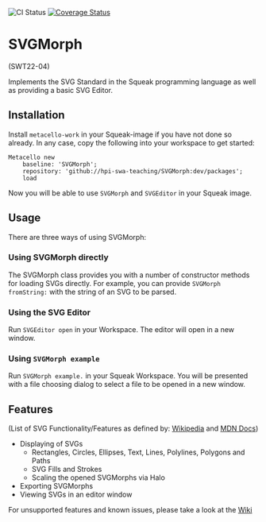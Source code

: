 ![CI Status](https://github.com/hpi-swa-teaching/SVGMorph/actions/workflows/ci.yml/badge.svg)
[![Coverage Status](https://coveralls.io/repos/github/hpi-swa-teaching/SVGMorph/badge.svg?branch=dev)](https://coveralls.io/github/hpi-swa-teaching/SVGMorph?branch=dev)

# SVGMorph
(SWT22-04)

Implements the SVG Standard in the Squeak programming language as well as providing a basic SVG Editor. 

## Installation
Install `metacello-work` in your Squeak-image if you have not done so already. In any case, copy the following into your workspace to get started:
```smalltalk
Metacello new
    baseline: 'SVGMorph';
    repository: 'github://hpi-swa-teaching/SVGMorph:dev/packages';
    load
```

Now you will be able to use `SVGMorph` and `SVGEditor` in your Squeak image.

## Usage

There are three ways of using SVGMorph:

### Using SVGMorph directly

The SVGMorph class provides you with a number of constructor methods for loading SVGs directly. For example, you can provide `SVGMorph fromString:` with the string of an SVG to be parsed.

### Using the SVG Editor

Run `SVGEditor open` in your Workspace. The editor will open in a new window.

### Using `SVGMorph example`

Run `SVGMorph example.` in your Squeak Workspace. You will be presented with a file choosing dialog to select a file to be opened in a new window.

## Features

(List of SVG Functionality/Features as defined by: [Wikipedia](https://en.wikipedia.org/wiki/Scalable_Vector_Graphics) and  [MDN Docs](https://developer.mozilla.org/en-US/docs/Web/SVG/Tutorial))

- Displaying of SVGs
    - Rectangles, Circles, Ellipses, Text, Lines, Polylines, Polygons and Paths
    - SVG Fills and Strokes
    - Scaling the opened SVGMorphs via Halo
- Exporting SVGMorphs
- Viewing SVGs in an editor window

For unsupported features and known issues, please take a look at the [Wiki](https://github.com/hpi-swa-teaching/SVGMorph/wiki/Known-Issues-and-unsupported-features)
